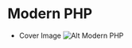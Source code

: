 # Modern PHP
* Cover Image
    ![Alt Modern PHP](http://image.kyobobook.co.kr/images/book/large/250/l9788968482250.jpg)

